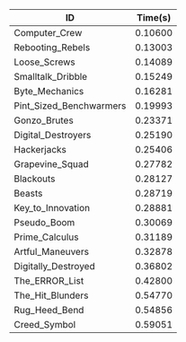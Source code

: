 |ID|Time(s)|
|-|-|
|Computer_Crew|0.10600|
|Rebooting_Rebels|0.13003|
|Loose_Screws|0.14089|
|Smalltalk_Dribble|0.15249|
|Byte_Mechanics|0.16281|
|Pint_Sized_Benchwarmers|0.19993|
|Gonzo_Brutes|0.23371|
|Digital_Destroyers|0.25190|
|Hackerjacks|0.25406|
|Grapevine_Squad|0.27782|
|Blackouts|0.28127|
|Beasts|0.28719|
|Key_to_Innovation|0.28881|
|Pseudo_Boom|0.30069|
|Prime_Calculus|0.31189|
|Artful_Maneuvers|0.32878|
|Digitally_Destroyed|0.36802|
|The_ERROR_List|0.42800|
|The_Hit_Blunders|0.54770|
|Rug_Heed_Bend|0.54856|
|Creed_Symbol|0.59051|
